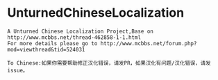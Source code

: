 # UnturnedChineseLocalization
	A Unturned Chinese Localization Project,Base on http://www.mcbbs.net/thread-462858-1-1.html
	For more details please go to http://www.mcbbs.net/forum.php?mod=viewthread&tid=524031
	
	To Chinese:如果你需要帮助修正汉化错误，请发PR，如果汉化有问题/汉化错误，请发issue。
